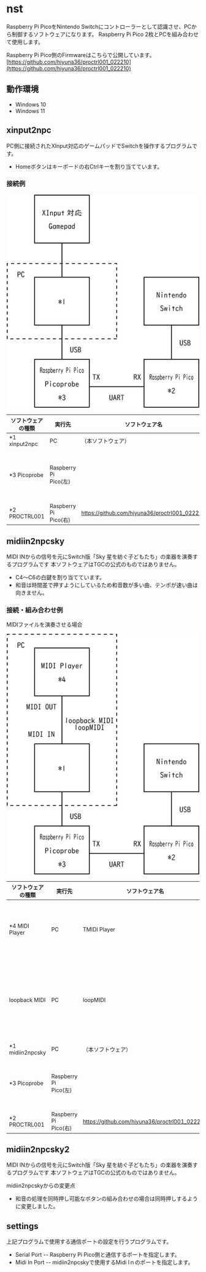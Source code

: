 ﻿# nst

Raspberry Pi PicoをNintendo Switchにコントローラーとして認識させ、PCから制御するソフトウェアになります。
Raspberry Pi Pico 2枚とPCを組み合わせて使用します。

Raspberry Pi Pico側のFirmwareはこちらで公開しています。
[https://github.com/hiyuna36/proctrl001_022210](https://github.com/hiyuna36/proctrl001_022210)

## 動作環境

* Windows 10
* Windows 11

## xinput2npc

PC側に接続されたXInput対応のゲームパッドでSwitchを操作するプログラムです。
* Homeボタンはキーボードの右Ctrlキーを割り当てています。

### 接続例

![](win_xinput.png)

|ソフトウェアの種類|実行先|ソフトウェア名|備考|
|--|--|--|--|
|*1 xinput2npc|PC|（本ソフトウェア）||
|*3 Picoprobe|Raspberry Pi Pico(左)||USB-UART変換として使用する|
|*2 PROCTRL001|Raspberry Pi Pico(右)|https://github.com/hiyuna36/proctrl001_022210||

## midiin2npcsky

MIDI INからの信号を元にSwitch版「Sky 星を紡ぐ子どもたち」の楽器を演奏するプログラムです
本ソフトウェアはTGCの公式のものではありません。

* C4～C6の白鍵を割り当てています。
* 和音は時間差で押すようにしているため和音数が多い曲、テンポが速い曲は向きません。

### 接続・組み合わせ例

MIDIファイルを演奏させる場合

![](win_midiin.png)

|ソフトウェアの種類|実行先|ソフトウェア名|備考|
|--|--|--|--|
|*4 MIDI Player|PC|TMIDI Player|MIDI OUTの指定が可能なMIDI Player|
|loopback MIDI|PC|loopMIDI|MIDI INとMIDI OUTをPC内部で仮想的に接続する|
|*1 midiin2npcsky|PC|（本ソフトウェア）||
|*3 Picoprobe|Raspberry Pi Pico(左)||USB-UART変換として使用する|
|*2 PROCTRL001|Raspberry Pi Pico(右)|https://github.com/hiyuna36/proctrl001_022210||

## midiin2npcsky2

MIDI INからの信号を元にSwitch版「Sky 星を紡ぐ子どもたち」の楽器を演奏するプログラムです
本ソフトウェアはTGCの公式のものではありません。

midiin2npcskyからの変更点

* 和音の処理を同時押し可能なボタンの組み合わせの場合は同時押しするように変更しました。

## settings

上記プログラムで使用する通信ポートの設定を行うプログラムです。

* Serial Port -- Raspberry Pi Pico側と通信するポートを指定します。
* Midi In Port -- midiin2npcskyで使用するMidi Iｎのポートを指定します。



